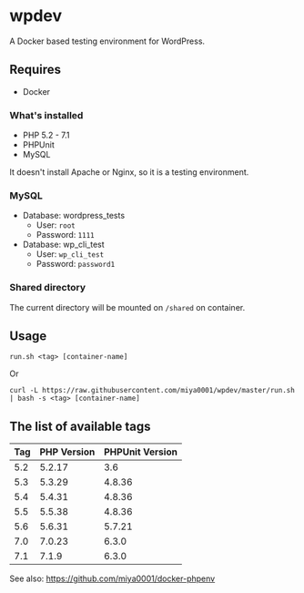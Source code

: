 # wpdev

A Docker based testing environment for WordPress.

## Requires

* Docker

### What's installed

* PHP 5.2 - 7.1
* PHPUnit
* MySQL

It doesn't install Apache or Nginx, so it is a testing environment.

### MySQL

* Database: wordpress_tests
  * User: `root`
  * Password: `1111`
* Database: wp_cli_test
  * User: `wp_cli_test`
  * Password: `password1`

### Shared directory

The current directory will be mounted on `/shared` on container.

## Usage

```
run.sh <tag> [container-name]
```

Or

```
curl -L https://raw.githubusercontent.com/miya0001/wpdev/master/run.sh | bash -s <tag> [container-name]
```

## The list of available tags

| Tag | PHP Version | PHPUnit Version |
|-----|-------------|-----------------|
| 5.2 | 5.2.17      | 3.6             |
| 5.3 | 5.3.29      | 4.8.36          |
| 5.4 | 5.4.31      | 4.8.36          |
| 5.5 | 5.5.38      | 4.8.36          |
| 5.6 | 5.6.31      | 5.7.21          |
| 7.0 | 7.0.23      | 6.3.0           |
| 7.1 | 7.1.9       | 6.3.0           |

See also:
https://github.com/miya0001/docker-phpenv
